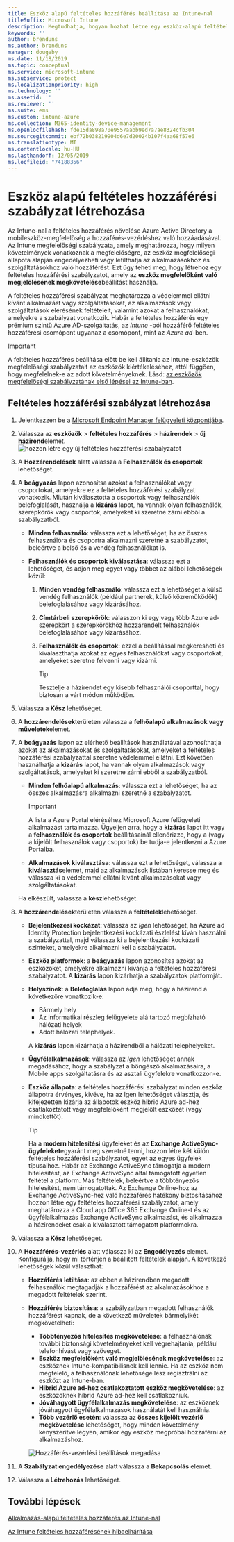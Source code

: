 ```yaml
---
title: Eszköz alapú feltételes hozzáférés beállítása az Intune-nal
titleSuffix: Microsoft Intune
description: Megtudhatja, hogyan hozhat létre egy eszköz-alapú feltételes hozzáférési szabályzatot az eszközök megfelelőségének és a mobileszközök felügyeletének Microsoft Intune alapján.
keywords: ''
author: brenduns
ms.author: brenduns
manager: dougeby
ms.date: 11/18/2019
ms.topic: conceptual
ms.service: microsoft-intune
ms.subservice: protect
ms.localizationpriority: high
ms.technology: ''
ms.assetid: ''
ms.reviewer: ''
ms.suite: ems
ms.custom: intune-azure
ms.collection: M365-identity-device-management
ms.openlocfilehash: fde15da898a70e9557aabb9ed7a7ae8324cfb304
ms.sourcegitcommit: ebf72b038219904d6e7d20024b107f4aa68f57e6
ms.translationtype: MT
ms.contentlocale: hu-HU
ms.lasthandoff: 12/05/2019
ms.locfileid: "74188356"
---
```

# <a name="create-a-device-based-conditional-access-policy"></a>Eszköz alapú feltételes hozzáférési szabályzat létrehozása

Az Intune-nal a feltételes hozzáférés növelése Azure Active Directory a mobileszköz-megfelelőség a hozzáférés-vezérléshez való hozzáadásával. Az Intune megfelelőségi szabályzata, amely meghatározza, hogy milyen követelmények vonatkoznak a megfelelőségre, az eszköz megfelelőségi állapota alapján engedélyezheti vagy letilthatja az alkalmazásokhoz és szolgáltatásokhoz való hozzáférést. Ezt úgy teheti meg, hogy létrehoz egy feltételes hozzáférési szabályzatot, amely az **eszköz megfelelőként való megjelölésének megkövetelése**beállítást használja.

A feltételes hozzáférési szabályzat meghatározza a védelemmel ellátni kívánt alkalmazást vagy szolgáltatásokat, az alkalmazások vagy szolgáltatások elérésének feltételeit, valamint azokat a felhasználókat, amelyekre a szabályzat vonatkozik. Habár a feltételes hozzáférés egy prémium szintű Azure AD-szolgáltatás, az *Intune* -ból hozzáférő feltételes hozzáférési csomópont ugyanaz a csomópont, mint az *Azure ad*-ben.

> [!IMPORTANT]
> A feltételes hozzáférés beállítása előtt be kell állítania az Intune-eszközök megfelelőségi szabályzatait az eszközök kiértékeléséhez, attól függően, hogy megfelelnek-e az adott követelményeknek. Lásd: [az eszközök megfelelőségi szabályzatának első lépései az Intune-ban](device-compliance-get-started.md).

## <a name="create-conditional-access-policy"></a>Feltételes hozzáférési szabályzat létrehozása

1. Jelentkezzen be a [Microsoft Endpoint Manager felügyeleti központjába](https://go.microsoft.com/fwlink/?linkid=2109431).

2. Válassza az **eszközök** > **feltételes hozzáférés** > **házirendek** > **új házirend**elemet.
  ![hozzon létre egy új feltételes hozzáférési szabályzatot](./media/create-conditional-access-intune/create-ca.png)

3. A **Hozzárendelések** alatt válassza a **Felhasználók és csoportok** lehetőséget.

4. A **beágyazás** lapon azonosítsa azokat a felhasználókat vagy csoportokat, amelyekre ez a feltételes hozzáférési szabályzat vonatkozik. Miután kiválasztotta a csoportok vagy felhasználók belefoglalását, használja a **kizárás** lapot, ha vannak olyan felhasználók, szerepkörök vagy csoportok, amelyeket ki szeretne zárni ebből a szabályzatból.

   - **Minden felhasználó**: válassza ezt a lehetőséget, ha az összes felhasználóra és csoportra alkalmazni szeretné a szabályzatot, beleértve a belső és a vendég felhasználókat is.

   - **Felhasználók és csoportok kiválasztása**: válassza ezt a lehetőséget, és adjon meg egyet vagy többet az alábbi lehetőségek közül:
  
     1. **Minden vendég felhasználó**: válassza ezt a lehetőséget a külső vendég felhasználók (például partnerek, külső közreműködők) belefoglalásához vagy kizárásához.

     2. **Címtárbeli szerepkörök**: válasszon ki egy vagy több Azure ad-szerepkört a szerepkörökhöz hozzárendelt felhasználók belefoglalásához vagy kizárásához.

     3. **Felhasználók és csoportok**: ezzel a beállítással megkeresheti és kiválaszthatja azokat az egyes felhasználókat vagy csoportokat, amelyeket szeretne felvenni vagy kizárni.

        > [!TIP]
        > Tesztelje a házirendet egy kisebb felhasználói csoporttal, hogy biztosan a várt módon működjön.

5. Válassza a **Kész** lehetőséget.

6. A **hozzárendelések**területen válassza a **felhőalapú alkalmazások vagy műveletek**elemet.

7. A **beágyazás** lapon az elérhető beállítások használatával azonosíthatja azokat az alkalmazásokat és szolgáltatásokat, amelyeket a feltételes hozzáférési szabályzattal szeretne védelemmel ellátni. Ezt követően használhatja a **kizárás** lapot, ha vannak olyan alkalmazások vagy szolgáltatások, amelyeket ki szeretne zárni ebből a szabályzatból.

   - **Minden felhőalapú alkalmazás**: válassza ezt a lehetőséget, ha az összes alkalmazásra alkalmazni szeretné a szabályzatot.
     > [!IMPORTANT]
     > A lista a Azure Portal eléréséhez Microsoft Azure felügyeleti alkalmazást tartalmazza. Ügyeljen arra, hogy a **kizárás** lapot itt vagy a **felhasználók és csoportok** beállításainál ellenőrizze, hogy a (vagy a kijelölt felhasználók vagy csoportok) be tudja-e jelentkezni a Azure Portalba. 

   - **Alkalmazások kiválasztása**: válassza ezt a lehetőséget, válassza a **kiválasztás**elemet, majd az alkalmazások listában keresse meg és válassza ki a védelemmel ellátni kívánt alkalmazásokat vagy szolgáltatásokat.

   Ha elkészült, válassza a **kész**lehetőséget.

8. A **hozzárendelések**területen válassza a **feltételek**lehetőséget.

   - **Bejelentkezési kockázat**: válassza az *Igen* lehetőséget, ha Azure ad Identity Protection bejelentkezési kockázati észlelést kíván használni a szabályzattal, majd válassza ki a bejelentkezési kockázati szinteket, amelyekre alkalmazni kell a szabályzatot.

   - **Eszköz platformok**: a **beágyazás** lapon azonosítsa azokat az eszközöket, amelyekre alkalmazni kívánja a feltételes hozzáférési szabályzatot. A **kizárás** lapon kizárhatja a szabályzatok platformját.

   - **Helyszínek**: a **Belefoglalás** lapon adja meg, hogy a házirend a következőre vonatkozik-e:
     - Bármely hely
     - Az informatikai részleg felügyelete alá tartozó megbízható hálózati helyek
     - Adott hálózati telephelyek.

     A **kizárás** lapon kizárhatja a házirendből a hálózati telephelyeket.

   - **Ügyfélalkalmazások**: válassza az *Igen* lehetőséget annak megadásához, hogy a szabályzat a böngésző alkalmazásaira, a Mobile apps szolgáltatásra és az asztali ügyfelekre vonatkozzon-e.

   - **Eszköz állapota**: a feltételes hozzáférési szabályzat minden eszköz állapotra érvényes, kivéve, ha az Igen lehetőséget választja, és kifejezetten kizárja az állapotok eszköz hibrid Azure ad-hez csatlakoztatott vagy megfelelőként megjelölt eszközét (vagy mindkettőt).

     > [!TIP]
     > Ha a **modern hitelesítési** ügyfeleket és az **Exchange ActiveSync-ügyfeleket**egyaránt meg szeretné tenni, hozzon létre két külön feltételes hozzáférési szabályzatot, egyet az egyes ügyfelek típusaihoz. Habár az Exchange ActiveSync támogatja a modern hitelesítést, az Exchange ActiveSync által támogatott egyetlen feltétel a platform. Más feltételek, beleértve a többtényezős hitelesítést, nem támogatottak. Az Exchange Online-hoz az Exchange ActiveSync-hez való hozzáférés hatékony biztosításához hozzon létre egy feltételes hozzáférési szabályzatot, amely meghatározza a Cloud app Office 365 Exchange Online-t és az ügyfélalkalmazás Exchange ActiveSync alkalmazást, és alkalmazza a házirendeket csak a kiválasztott támogatott platformokra.

9. Válassza a **Kész** lehetőséget.

10. A **Hozzáférés-vezérlés** alatt válassza ki az **Engedélyezés** elemet. Konfigurálja, hogy mi történjen a beállított feltételek alapján.  A következő lehetőségek közül választhat:

    - **Hozzáférés letiltása**: az ebben a házirendben megadott felhasználók megtagadják a hozzáférést az alkalmazásokhoz a megadott feltételek szerint.
    - **Hozzáférés biztosítása**: a szabályzatban megadott felhasználók hozzáférést kapnak, de a következő műveletek bármelyikét megkövetelheti:
      - **Többtényezős hitelesítés megkövetelése**: a felhasználónak további biztonsági követelményeket kell végrehajtania, például telefonhívást vagy szöveget.
      - **Eszköz megfelelőként való megjelölésének megkövetelése**: az eszköznek Intune-kompatibilisnek kell lennie. Ha az eszköz nem megfelelő, a felhasználónak lehetősége lesz regisztrálni az eszközt az Intune-ban.
      - **Hibrid Azure ad-hez csatlakoztatott eszköz megkövetelése**: az eszközöknek hibrid Azure ad-hez kell csatlakozniuk.
      - **Jóváhagyott ügyfélalkalmazás megkövetelése**: az eszköznek jóváhagyott ügyfélalkalmazások használatát kell használnia. 
      - **Több vezérlő esetén**: válassza az **összes kijelölt vezérlő megkövetelése** lehetőséget, hogy minden követelmény kényszerítve legyen, amikor egy eszköz megpróbál hozzáférni az alkalmazáshoz.

      ![Hozzáférés-vezérlési beállítások megadása](./media/create-conditional-access-intune/create-ca-grant-access-settings.png)

11. A **Szabályzat engedélyezése** alatt válassza a **Bekapcsolás** elemet.

12. Válassza a **Létrehozás** lehetőséget.

## <a name="next-steps"></a>További lépések

[Alkalmazás-alapú feltételes hozzáférés az Intune-nal](app-based-conditional-access-intune.md)

[Az Intune feltételes hozzáférésének hibaelhárítása](https://support.microsoft.com/help/4456106)
